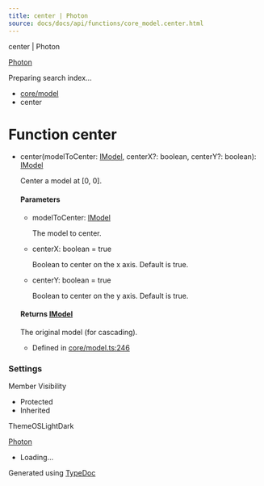 ```yaml
---
title: center | Photon
source: docs/docs/api/functions/core_model.center.html
---
```


center | Photon

[Photon](../index.html)




Preparing search index...

* [core/model](../modules/core_model.html)
* center

# Function center

* center(modelToCenter: [IModel](../interfaces/core_schema.IModel.html), centerX?: boolean, centerY?: boolean): [IModel](../interfaces/core_schema.IModel.html)

  Center a model at [0, 0].

  #### Parameters

  + modelToCenter: [IModel](../interfaces/core_schema.IModel.html)

    The model to center.
  + centerX: boolean = true

    Boolean to center on the x axis. Default is true.
  + centerY: boolean = true

    Boolean to center on the y axis. Default is true.

  #### Returns [IModel](../interfaces/core_schema.IModel.html)

  The original model (for cascading).

  + Defined in [core/model.ts:246](https://github.com/mwhite454/photon/blob/main/packages/photon/src/core/model.ts#L246)

### Settings

Member Visibility

* Protected
* Inherited

ThemeOSLightDark

[Photon](../index.html)

* Loading...

Generated using [TypeDoc](https://typedoc.org/)
